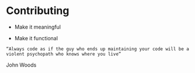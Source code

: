 # Contributing

* Make it meaningful

* Make it functional

 `“Always code as if the guy who ends up maintaining your code will be a violent psychopath who knows where you live”`

John Woods
